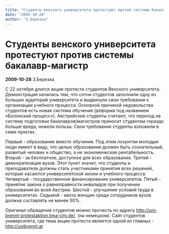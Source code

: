 ```yaml
---
title: "Студенты венского университета протестуют против системы бакалавр-магистр"
date: "2009-10-28"
author: "З.Березка"
---
```


# Студенты венского университета протестуют против системы бакалавр-магистр

**2009-10-28** З.Березка

С 22 октября длится акция протеста студентов Венского университета. Демонстрация началась тем, что сотни студентов заполнили одну из больших аудиторий университета и выдвинули свои требования к организации учебного процесса. Основной причиной недовольства студентов есть новая система обучения (реформа под названием «Болонский процесс»). Австрийские студенты считают, что переход на систему подготовки бакалавров/магистров приносит студентам гораздо больше вреда, нежели пользы. Свои требования студенты изложили в семи пунктах.

Первый - образование вместо обучения. Под этим лозунгом молодые люди имеют в виду, что целью образования должен быть сознательный, развитый человек и общество, а не экономическая рентабельность. Второй - за бесплатное, доступное для всех образование. Третий - демократизация вузов. Этот пункт значит, что студенты и преподаватели должны стать участниками принятия всех решений, которые касаются университетской жизни и учебного процесса. Четвертый - государственное финансирование университетов. Пятый - принятие закона о равноправности инвалидов при получении образования во всей Австрии. Шестой - улучшение условий труда в университетах. Седьмой - квота женщин среди сотрудников вузов должна составлять не менее 50%.

Оригинал обращения студентов можно прочесть по адресу http://uni-brennt-protestaktion.lima-city.de/  (на немецком). Сайт студентов университета, где тема акции протеста является одной из главных - http://unibrennt.at
